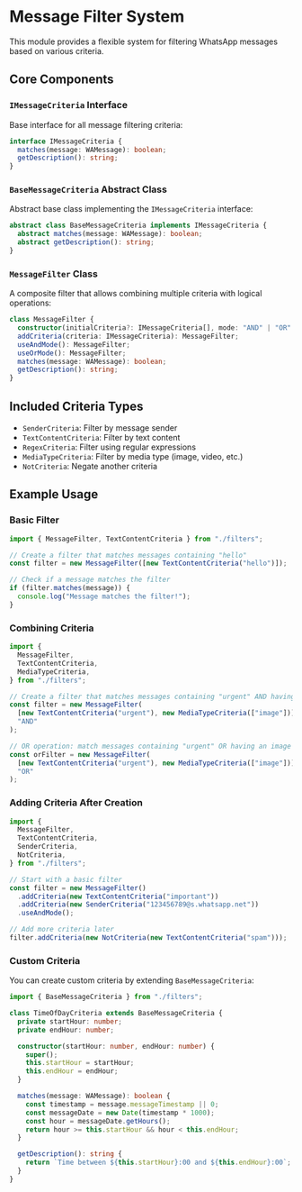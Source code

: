 # Message Filter System

This module provides a flexible system for filtering WhatsApp messages based on various criteria.

## Core Components

### `IMessageCriteria` Interface

Base interface for all message filtering criteria:

```typescript
interface IMessageCriteria {
  matches(message: WAMessage): boolean;
  getDescription(): string;
}
```

### `BaseMessageCriteria` Abstract Class

Abstract base class implementing the `IMessageCriteria` interface:

```typescript
abstract class BaseMessageCriteria implements IMessageCriteria {
  abstract matches(message: WAMessage): boolean;
  abstract getDescription(): string;
}
```

### `MessageFilter` Class

A composite filter that allows combining multiple criteria with logical operations:

```typescript
class MessageFilter {
  constructor(initialCriteria?: IMessageCriteria[], mode: "AND" | "OR" = "AND");
  addCriteria(criteria: IMessageCriteria): MessageFilter;
  useAndMode(): MessageFilter;
  useOrMode(): MessageFilter;
  matches(message: WAMessage): boolean;
  getDescription(): string;
}
```

## Included Criteria Types

- `SenderCriteria`: Filter by message sender
- `TextContentCriteria`: Filter by text content
- `RegexCriteria`: Filter using regular expressions
- `MediaTypeCriteria`: Filter by media type (image, video, etc.)
- `NotCriteria`: Negate another criteria

## Example Usage

### Basic Filter

```typescript
import { MessageFilter, TextContentCriteria } from "./filters";

// Create a filter that matches messages containing "hello"
const filter = new MessageFilter([new TextContentCriteria("hello")]);

// Check if a message matches the filter
if (filter.matches(message)) {
  console.log("Message matches the filter!");
}
```

### Combining Criteria

```typescript
import {
  MessageFilter,
  TextContentCriteria,
  MediaTypeCriteria,
} from "./filters";

// Create a filter that matches messages containing "urgent" AND having an image
const filter = new MessageFilter(
  [new TextContentCriteria("urgent"), new MediaTypeCriteria(["image"])],
  "AND"
);

// OR operation: match messages containing "urgent" OR having an image
const orFilter = new MessageFilter(
  [new TextContentCriteria("urgent"), new MediaTypeCriteria(["image"])],
  "OR"
);
```

### Adding Criteria After Creation

```typescript
import {
  MessageFilter,
  TextContentCriteria,
  SenderCriteria,
  NotCriteria,
} from "./filters";

// Start with a basic filter
const filter = new MessageFilter()
  .addCriteria(new TextContentCriteria("important"))
  .addCriteria(new SenderCriteria("123456789@s.whatsapp.net"))
  .useAndMode();

// Add more criteria later
filter.addCriteria(new NotCriteria(new TextContentCriteria("spam")));
```

### Custom Criteria

You can create custom criteria by extending `BaseMessageCriteria`:

```typescript
import { BaseMessageCriteria } from "./filters";

class TimeOfDayCriteria extends BaseMessageCriteria {
  private startHour: number;
  private endHour: number;

  constructor(startHour: number, endHour: number) {
    super();
    this.startHour = startHour;
    this.endHour = endHour;
  }

  matches(message: WAMessage): boolean {
    const timestamp = message.messageTimestamp || 0;
    const messageDate = new Date(timestamp * 1000);
    const hour = messageDate.getHours();
    return hour >= this.startHour && hour < this.endHour;
  }

  getDescription(): string {
    return `Time between ${this.startHour}:00 and ${this.endHour}:00`;
  }
}
```
